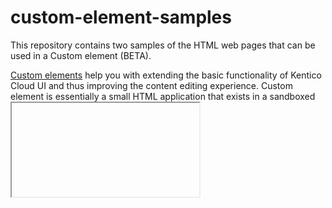 # custom-element-samples
This repository contains two samples of the HTML web pages that can be used in a Custom element (BETA).

[Custom elements](https://developer.kenticocloud.com/v1/docs/extending-kentico-cloud-beta) help you with extending the basic functionality of Kentico Cloud UI and thus improving the content editing experience. Custom element is essentially a small HTML application that exists in a sandboxed <iframe> and interacts with the [Kentico Cloud](https://kenticocloud.com/) app via the [Custom Elements API](https://developer.kenticocloud.com/v1/reference#custom-elements-api).

Note that Custom elements are only supported in the latest versions of our SDKs.

[![Forums](https://img.shields.io/badge/chat-on%20forums-orange.svg)](https://forums.kenticocloud.com)

# Custom elements' samples overview
## ColorPicker
[ColorPicker](https://github.com/Kentico/custom-element-samples/blob/master/ColorPicker/color-picker.html) is a simple Custom element based on a [color-picker](https://github.com/tovic/color-picker) JavaScript library. It allows user to choose a color from palette and sets it as a HEX string, e.g. '#ff0000' for red color, '#00ff00' for green, and so on. Selected color is then seen as the Custom element's background. When the element is disabled, its color palette is still visible in a content item but does not react when clicked on.

## Markdown editor
[Mardown editor](https://github.com/Kentico/custom-element-samples/blob/master/Markdown/markdown.html) is a WYSIWYG Custom element which allows users to write formatted text using [SimpleMDE](https://github.com/sparksuite/simplemde-markdown-editor). In this sample element, you can find examples of setting dynamic height and reacting on the window 'resize' events. When the element is disabled, the editor is set to the readonly mode.

# How to create a custom element
You can find a detailed tutorial on how to create a Custom element in our [documentation](https://developer.kenticocloud.com/v1/docs/extending-kentico-cloud-beta).

# Feedback & Contributing

Check out the [Contributing](https://github.com/Kentico/delivery-sdk-net/blob/master/CONTRIBUTING.md) page to see the best places to file issues, start discussions, and begin contributing.

You can also contribute by adding your own Custom element here. Create an HTML web page, include the Custom Elements API in the code, describe what your element does in the Readme file, and send us a pull request.

![Analytics](https://kentico-ga-beacon.azurewebsites.net/api/UA-69014260-4/Kentico/custom-element-samples?pixel)
